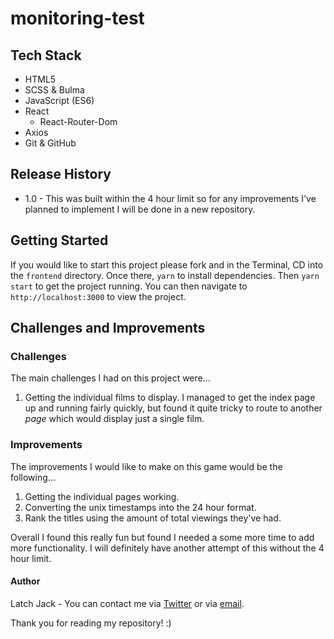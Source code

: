 # monitoring-test

## Tech Stack
+ HTML5
+ SCSS & Bulma
+ JavaScript (ES6)
+ React
  + React-Router-Dom
+ Axios
+ Git & GitHub

## Release History

+ 1.0 - This was built within the 4 hour limit so for any improvements I've planned to implement I will be done in a new repository.

## Getting Started
If you would like to start this project please fork and in the Terminal, CD into the `frontend` directory. Once there, `yarn` to install dependencies. Then `yarn start` to get the project running. You can then navigate to `http://localhost:3000` to view the project.

## Challenges and Improvements

### Challenges
The main challenges I had on this project were...
1. Getting the individual films to display. I managed to get the index page up and running fairly quickly, but found it quite tricky to route to another *page* which would display just a single film.

### Improvements
The improvements I would like to make on this game would be the following...
1. Getting the individual pages working.
2. Converting the unix timestamps into the 24 hour format.
3. Rank the titles using the amount of total viewings they've had.

Overall I found this really fun but found I needed a some more time to add more functionality. I will definitely have another attempt of this without the 4 hour limit.

#### Author
Latch Jack - You can contact me via [Twitter](https://twitter.com/LatchCodes "My twitter profile") or via [email](mailto:latch.jack@gmail.com "my email").

Thank you for reading my repository! :)